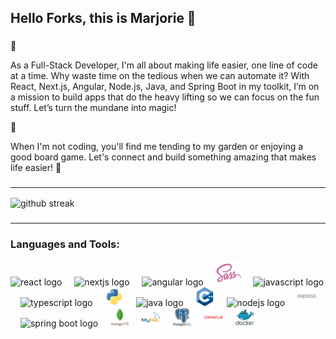 ## Hello Forks, this is Marjorie 👋

###

<p>
🔭

As a Full-Stack Developer, I'm all about making life easier, one line of code at a time. Why waste time on the tedious when we can automate it? With React, Next.js, Angular, Node.js, Java, and Spring Boot in my toolkit, I’m on a mission to build apps that do the heavy lifting so we can focus on the fun stuff. Let’s turn the mundane into magic!
</p>

<p>
  🌱 
  
When I'm not coding, you'll find me tending to my garden or enjoying a good board game. Let's connect and build something amazing that makes life easier! 🚀
</p>


###
<hr>

<p><img align="center" src="https://github-readme-streak-stats.herokuapp.com?user=marjorieccc&theme=onedark" alt="github streak" /></p>

###
<hr>
<h3 align="left">Languages and Tools:</h3>

<div align="left">
  <!-- Frontend Technologies -->
  <img src="https://cdn.jsdelivr.net/gh/devicons/devicon/icons/react/react-original.svg" height="30" alt="react logo" />
  <img width="12" />
  <img src="https://cdn.jsdelivr.net/gh/devicons/devicon/icons/nextjs/nextjs-original.svg" height="30" alt="nextjs logo"  />
  <img width="12" />
  <img src="https://cdn.jsdelivr.net/gh/devicons/devicon/icons/angularjs/angularjs-original.svg" height="30" alt="angular logo" />
  <img width="12" />
  <img src="https://raw.githubusercontent.com/devicons/devicon/master/icons/sass/sass-original.svg" alt="sass" width="40" height="40"/>
  <img width="12" />
  
  <!-- Programming Languages -->
  <img src="https://cdn.jsdelivr.net/gh/devicons/devicon/icons/javascript/javascript-original.svg" height="30" alt="javascript logo" />
  <img width="12" />
  <img src="https://cdn.jsdelivr.net/gh/devicons/devicon/icons/typescript/typescript-original.svg" height="30" alt="typescript logo" />
  <img width="12" />
  <img src="https://raw.githubusercontent.com/devicons/devicon/master/icons/python/python-original.svg" alt="python" width="30" height="30"/>
  <img width="12" />
  <img src="https://cdn.jsdelivr.net/gh/devicons/devicon/icons/java/java-original.svg" height="30" alt="java logo" />
  <img width="12" />
  <img src="https://raw.githubusercontent.com/devicons/devicon/master/icons/cplusplus/cplusplus-original.svg" alt="cplusplus" width="30" height="30"/>
  <img width="12" />
  
  <!-- Backend Technologies -->
  <img src="https://cdn.jsdelivr.net/gh/devicons/devicon/icons/nodejs/nodejs-original.svg" height="30" alt="nodejs logo" />
  <img width="12" />
  <img src="https://raw.githubusercontent.com/devicons/devicon/master/icons/express/express-original-wordmark.svg" alt="express" width="30" height="30"/>
  <img width="12" />
  <img src="https://cdn.jsdelivr.net/gh/devicons/devicon/icons/spring/spring-original.svg" height="30" alt="spring boot logo" />
  <img width="12" />

  <!-- Databases -->
  <img src="https://raw.githubusercontent.com/devicons/devicon/master/icons/mongodb/mongodb-original-wordmark.svg" alt="mongodb" width="30" height="30"/>
  <img width="12" />
  <img src="https://raw.githubusercontent.com/devicons/devicon/master/icons/mysql/mysql-original-wordmark.svg" alt="mysql" width="30" height="30"/>
  <img width="12" />
  <img src="https://raw.githubusercontent.com/devicons/devicon/master/icons/postgresql/postgresql-original-wordmark.svg" alt="postgresql" width="30" height="30"/>
  <img width="12" />
  <img src="https://raw.githubusercontent.com/devicons/devicon/master/icons/oracle/oracle-original.svg" alt="oracle" width="30" height="30"/>
  <img width="12" />

  <!-- Tools -->
  <img src="https://raw.githubusercontent.com/devicons/devicon/master/icons/docker/docker-original-wordmark.svg" alt="docker" width="30" height="30"/>
</div>



<!--
- 🔭 I’m currently working on ...
- 🌱 I’m currently learning ...
- 👯 I’m looking to collaborate on ...
- 🤔 I’m looking for help with ...
- 💬 Ask me about ...
- 📫 How to reach me: ...
- 😄 Pronouns: ...
- ⚡ Fun fact: ...
-->
